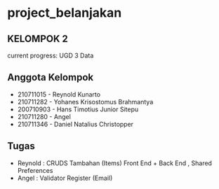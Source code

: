 # project_belanjakan
## KELOMPOK 2
current progress:
UGD 3 Data

## Anggota Kelompok

- 210711015 - Reynold Kunarto
- 210711282 - Yohanes Krisostomus Brahmantya
- 200710903 - Hans Timotius Junior Sitepu
- 210711280 - Angel
- 210711346 - Daniel Natalius Christopper

## Tugas

- Reynold : CRUDS Tambahan (Items) Front End + Back End , Shared Preferences
- Angel : Validator Register (Email)
